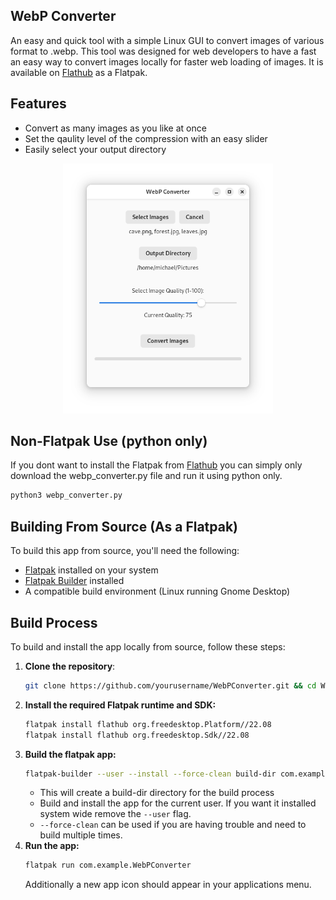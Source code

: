 ## WebP Converter
An easy and quick tool with a simple Linux GUI to convert images of various format to .webp. This tool was designed for web developers to have a fast an easy way to convert images locally for faster web loading of images. It is available on [Flathub](https://flathub.org/apps/io.itsterminal.WebPConverter) as a Flatpak.

## Features
- Convert as many images as you like at once
- Set the qaulity level of the compression with an easy slider
- Easily select your output directory

<p align="center">
    <img src="screenshots/webp-converter.png" height="400">
</p>

## Non-Flatpak Use (python only)
If you dont want to install the Flatpak from [Flathub](https://flathub.org/apps/io.itsterminal.WebPConverter) you can simply only download the webp_converter.py file and run it using python only.

```python
python3 webp_converter.py
```

## Building From Source (As a Flatpak)
To build this app from source, you'll need the following:

- [Flatpak](https://flatpak.org/setup/) installed on your system
- [Flatpak Builder](https://docs.flatpak.org/en/latest/flatpak-builder.html) installed
- A compatible build environment (Linux running Gnome Desktop)

## Build Process

To build and install the app locally from source, follow these steps:

1. **Clone the repository**:
   ```bash
   git clone https://github.com/yourusername/WebPConverter.git && cd WebPConverter
   ```
2. **Install the required Flatpak runtime and SDK:**
    ```bash
    flatpak install flathub org.freedesktop.Platform//22.08
    flatpak install flathub org.freedesktop.Sdk//22.08
    ```
3. **Build the flatpak app:**
    ```bash
    flatpak-builder --user --install --force-clean build-dir com.example.WebPConverter.json
    ```
    - This will create a build-dir directory for the build process
    - Build and install the app for the current user. If you want it installed system wide remove the ```--user``` flag.
    - ```--force-clean``` can be used if you are having trouble and need to build multiple times.
4. **Run the app:**
    ```bash
    flatpak run com.example.WebPConverter
    ```
    Additionally a new app icon should appear in your applications menu.
